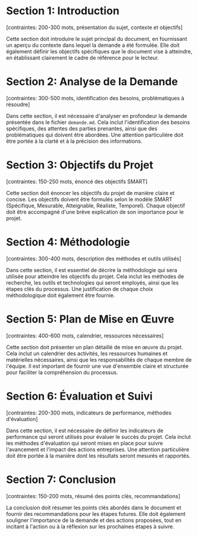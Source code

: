 # Section 1: Introduction
[contraintes: 200-300 mots, présentation du sujet, contexte et objectifs]

Cette section doit introduire le sujet principal du document, en fournissant un aperçu du contexte dans lequel la demande a été formulée. Elle doit également définir les objectifs spécifiques que le document vise à atteindre, en établissant clairement le cadre de référence pour le lecteur.

# Section 2: Analyse de la Demande
[contraintes: 300-500 mots, identification des besoins, problématiques à résoudre]

Dans cette section, il est nécessaire d'analyser en profondeur la demande présentée dans le fichier `demande.md`. Cela inclut l'identification des besoins spécifiques, des attentes des parties prenantes, ainsi que des problématiques qui doivent être abordées. Une attention particulière doit être portée à la clarté et à la précision des informations.

# Section 3: Objectifs du Projet
[contraintes: 150-250 mots, énoncé des objectifs SMART]

Cette section doit énoncer les objectifs du projet de manière claire et concise. Les objectifs doivent être formulés selon le modèle SMART (Spécifique, Mesurable, Atteignable, Réaliste, Temporel). Chaque objectif doit être accompagné d'une brève explication de son importance pour le projet.

# Section 4: Méthodologie
[contraintes: 300-400 mots, description des méthodes et outils utilisés]

Dans cette section, il est essentiel de décrire la méthodologie qui sera utilisée pour atteindre les objectifs du projet. Cela inclut les méthodes de recherche, les outils et technologies qui seront employés, ainsi que les étapes clés du processus. Une justification de chaque choix méthodologique doit également être fournie.

# Section 5: Plan de Mise en Œuvre
[contraintes: 400-600 mots, calendrier, ressources nécessaires]

Cette section doit présenter un plan détaillé de mise en œuvre du projet. Cela inclut un calendrier des activités, les ressources humaines et matérielles nécessaires, ainsi que les responsabilités de chaque membre de l'équipe. Il est important de fournir une vue d'ensemble claire et structurée pour faciliter la compréhension du processus.

# Section 6: Évaluation et Suivi
[contraintes: 200-300 mots, indicateurs de performance, méthodes d'évaluation]

Dans cette section, il est nécessaire de définir les indicateurs de performance qui seront utilisés pour évaluer le succès du projet. Cela inclut les méthodes d'évaluation qui seront mises en place pour suivre l'avancement et l'impact des actions entreprises. Une attention particulière doit être portée à la manière dont les résultats seront mesurés et rapportés.

# Section 7: Conclusion
[contraintes: 150-200 mots, résumé des points clés, recommandations]

La conclusion doit résumer les points clés abordés dans le document et fournir des recommandations pour les étapes futures. Elle doit également souligner l'importance de la demande et des actions proposées, tout en incitant à l'action ou à la réflexion sur les prochaines étapes à suivre.